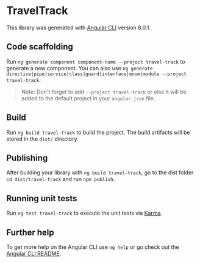 # TravelTrack

This library was generated with [Angular CLI](https://github.com/angular/angular-cli) version 8.0.1.

## Code scaffolding

Run `ng generate component component-name --project travel-track` to generate a new component. You can also use `ng generate directive|pipe|service|class|guard|interface|enum|module --project travel-track`.
> Note: Don't forget to add `--project travel-track` or else it will be added to the default project in your `angular.json` file. 

## Build

Run `ng build travel-track` to build the project. The build artifacts will be stored in the `dist/` directory.

## Publishing

After building your library with `ng build travel-track`, go to the dist folder `cd dist/travel-track` and run `npm publish`.

## Running unit tests

Run `ng test travel-track` to execute the unit tests via [Karma](https://karma-runner.github.io).

## Further help

To get more help on the Angular CLI use `ng help` or go check out the [Angular CLI README](https://github.com/angular/angular-cli/blob/master/README.md).
